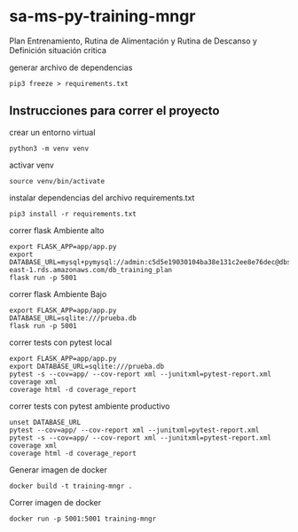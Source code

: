 # sa-ms-py-training-mngr
Plan Entrenamiento, Rutina de Alimentación y Rutina de Descanso y Definición situación critica

generar archivo de dependencias
```
pip3 freeze > requirements.txt
```

## Instrucciones para correr el proyecto

crear un entorno virtual
```
python3 -m venv venv
```
activar venv
```
source venv/bin/activate
```
instalar dependencias del archivo requirements.txt
```
pip3 install -r requirements.txt
```

correr flask Ambiente alto
```
export FLASK_APP=app/app.py
export DATABASE_URL=mysql+pymysql://admin:c5d5e19030104ba38e131c2ee8e76dec@dbsportapprestore.cvweuasge1pc.us-east-1.rds.amazonaws.com/db_training_plan
flask run -p 5001
```

correr flask Ambiente Bajo
```
export FLASK_APP=app/app.py
DATABASE_URL=sqlite:///prueba.db
flask run -p 5001
```

correr tests con pytest local
```
export FLASK_APP=app/app.py
export DATABASE_URL=sqlite:///prueba.db
pytest -s --cov=app/ --cov-report xml --junitxml=pytest-report.xml
coverage xml
coverage html -d coverage_report
```

correr tests con pytest ambiente productivo
```
unset DATABASE_URL
pytest --cov=app/ --cov-report xml --junitxml=pytest-report.xml
pytest -s --cov=app/ --cov-report xml --junitxml=pytest-report.xml
coverage xml
coverage html -d coverage_report
```


Generar imagen de docker
```
docker build -t training-mngr .
```

Correr imagen de docker
```
docker run -p 5001:5001 training-mngr
```